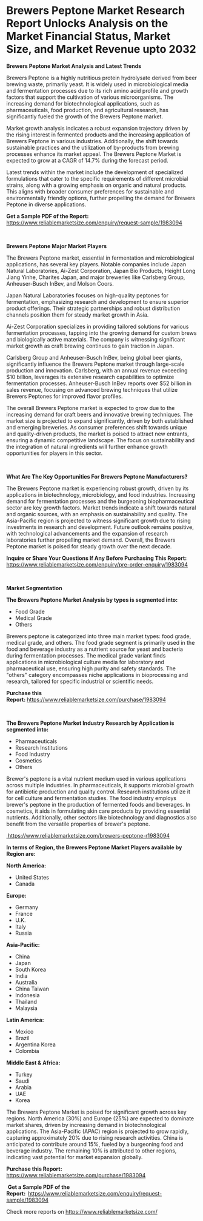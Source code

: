 <p><h1>Brewers Peptone Market Research Report Unlocks Analysis on the Market Financial Status, Market Size, and Market Revenue upto 2032</h1></p><p><strong>Brewers Peptone Market Analysis and Latest Trends</strong></p>
<p><p>Brewers Peptone is a highly nutritious protein hydrolysate derived from beer brewing waste, primarily yeast. It is widely used in microbiological media and fermentation processes due to its rich amino acid profile and growth factors that support the cultivation of various microorganisms. The increasing demand for biotechnological applications, such as pharmaceuticals, food production, and agricultural research, has significantly fueled the growth of the Brewers Peptone market.</p><p>Market growth analysis indicates a robust expansion trajectory driven by the rising interest in fermented products and the increasing application of Brewers Peptone in various industries. Additionally, the shift towards sustainable practices and the utilization of by-products from brewing processes enhance its market appeal. The Brewers Peptone Market is expected to grow at a CAGR of 14.7% during the forecast period. </p><p>Latest trends within the market include the development of specialized formulations that cater to the specific requirements of different microbial strains, along with a growing emphasis on organic and natural products. This aligns with broader consumer preferences for sustainable and environmentally friendly options, further propelling the demand for Brewers Peptone in diverse applications.</p></p>
<p><strong>Get a Sample PDF of the Report:&nbsp;</strong> <a href="https://www.reliablemarketsize.com/enquiry/request-sample/1983094?utm_campaign=2230&utm_medium=2&utm_source=Github&utm_content=ia&utm_term=05022025&utm_id=brewers-peptone">https://www.reliablemarketsize.com/enquiry/request-sample/1983094</a></p>
<p>&nbsp;</p>
<p><strong>Brewers Peptone Major Market Players</strong></p>
<p><p>The Brewers Peptone market, essential in fermentation and microbiological applications, has several key players. Notable companies include Japan Natural Laboratories, Ai-Zest Corporation, Japan Bio Products, Height Long Jiang Yinhe, Charites Japan, and major breweries like Carlsberg Group, Anheuser-Busch InBev, and Molson Coors.</p><p>Japan Natural Laboratories focuses on high-quality peptones for fermentation, emphasizing research and development to ensure superior product offerings. Their strategic partnerships and robust distribution channels position them for steady market growth in Asia.</p><p>Ai-Zest Corporation specializes in providing tailored solutions for various fermentation processes, tapping into the growing demand for custom brews and biologically active materials. The company is witnessing significant market growth as craft brewing continues to gain traction in Japan.</p><p>Carlsberg Group and Anheuser-Busch InBev, being global beer giants, significantly influence the Brewers Peptone market through large-scale production and innovation. Carlsberg, with an annual revenue exceeding $10 billion, leverages its extensive research capabilities to optimize fermentation processes. Anheuser-Busch InBev reports over $52 billion in sales revenue, focusing on advanced brewing techniques that utilize Brewers Peptones for improved flavor profiles.</p><p>The overall Brewers Peptone market is expected to grow due to the increasing demand for craft beers and innovative brewing techniques. The market size is projected to expand significantly, driven by both established and emerging breweries. As consumer preferences shift towards unique and quality-driven products, the market is poised to attract new entrants, ensuring a dynamic competitive landscape. The focus on sustainability and the integration of natural ingredients will further enhance growth opportunities for players in this sector.</p></p>
<p>&nbsp;</p>
<p><strong>What Are The Key Opportunities For Brewers Peptone Manufacturers?</strong></p>
<p><p>The Brewers Peptone market is experiencing robust growth, driven by its applications in biotechnology, microbiology, and food industries. Increasing demand for fermentation processes and the burgeoning biopharmaceutical sector are key growth factors. Market trends indicate a shift towards natural and organic sources, with an emphasis on sustainability and quality. The Asia-Pacific region is projected to witness significant growth due to rising investments in research and development. Future outlook remains positive, with technological advancements and the expansion of research laboratories further propelling market demand. Overall, the Brewers Peptone market is poised for steady growth over the next decade.</p></p>
<p><strong>Inquire or Share Your Questions If Any Before Purchasing This Report:</strong> <a href="https://www.reliablemarketsize.com/enquiry/pre-order-enquiry/1983094?utm_campaign=2230&utm_medium=2&utm_source=Github&utm_content=ia&utm_term=05022025&utm_id=brewers-peptone">https://www.reliablemarketsize.com/enquiry/pre-order-enquiry/1983094</a></p>
<p>&nbsp;</p>
<p><strong>Market Segmentation</strong></p>
<p><strong>The Brewers Peptone Market Analysis by types is segmented into:</strong></p>
<p><ul><li>Food Grade</li><li>Medical Grade</li><li>Others</li></ul></p>
<p><p>Brewers peptone is categorized into three main market types: food grade, medical grade, and others. The food grade segment is primarily used in the food and beverage industry as a nutrient source for yeast and bacteria during fermentation processes. The medical grade variant finds applications in microbiological culture media for laboratory and pharmaceutical use, ensuring high purity and safety standards. The "others" category encompasses niche applications in bioprocessing and research, tailored for specific industrial or scientific needs.</p></p>
<p><strong>Purchase this Report:&nbsp;</strong><a href="https://www.reliablemarketsize.com/purchase/1983094?utm_campaign=2230&utm_medium=2&utm_source=Github&utm_content=ia&utm_term=05022025&utm_id=brewers-peptone">https://www.reliablemarketsize.com/purchase/1983094</a></p>
<p>&nbsp;</p>
<p><strong>The Brewers Peptone Market Industry Research by Application is segmented into:</strong></p>
<p><ul><li>Pharmaceuticals</li><li>Research Institutions</li><li>Food Industry</li><li>Cosmetics</li><li>Others</li></ul></p>
<p><p>Brewer's peptone is a vital nutrient medium used in various applications across multiple industries. In pharmaceuticals, it supports microbial growth for antibiotic production and quality control. Research institutions utilize it for cell culture and fermentation studies. The food industry employs brewer's peptone in the production of fermented foods and beverages. In cosmetics, it aids in formulating skin care products by providing essential nutrients. Additionally, other sectors like biotechnology and diagnostics also benefit from the versatile properties of brewer's peptone.</p></p>
<p><a href="https://www.reliablemarketsize.com/brewers-peptone-r1983094?utm_campaign=2230&utm_medium=2&utm_source=Github&utm_content=ia&utm_term=05022025&utm_id=brewers-peptone">&nbsp;https://www.reliablemarketsize.com/brewers-peptone-r1983094</a></p>
<p><strong>In terms of Region, the Brewers Peptone Market Players available by Region are:</strong></p>
<p>
    <p> <strong> North America: </strong>
        <ul>
            <li>United States</li>
            <li>Canada</li>
        </ul>
        </p> 
    <p> <strong> Europe: </strong>
        <ul>
            <li>Germany</li>
            <li>France</li>
            <li>U.K.</li>
            <li>Italy</li>
            <li>Russia</li>
        </ul>
        </p> 
    <p> <strong> Asia-Pacific: </strong>
        <ul>
            <li>China</li>
            <li>Japan</li>
            <li>South Korea</li>
            <li>India</li>
            <li>Australia</li>
            <li>China Taiwan</li>
            <li>Indonesia</li>
            <li>Thailand</li>
            <li>Malaysia</li>
        </ul>
        </p> 
    <p> <strong> Latin America: </strong>
        <ul>
            <li>Mexico</li>
            <li>Brazil</li>
            <li>Argentina Korea</li>
            <li>Colombia</li>
        </ul>
        </p> 
    <p> <strong> Middle East & Africa: </strong>
        <ul>
            <li>Turkey</li>
            <li>Saudi</li>
            <li>Arabia</li>
            <li>UAE</li>
            <li>Korea</li>
        </ul>
    </p>
    </p>
<p><p>The Brewers Peptone Market is poised for significant growth across key regions. North America (30%) and Europe (25%) are expected to dominate market shares, driven by increasing demand in biotechnological applications. The Asia-Pacific (APAC) region is projected to grow rapidly, capturing approximately 20% due to rising research activities. China is anticipated to contribute around 15%, fueled by a burgeoning food and beverage industry. The remaining 10% is attributed to other regions, indicating vast potential for market expansion globally.</p></p>
<p><strong>Purchase this Report: </strong><a href="https://www.reliablemarketsize.com/purchase/1983094?utm_campaign=2230&utm_medium=2&utm_source=Github&utm_content=ia&utm_term=05022025&utm_id=brewers-peptone">https://www.reliablemarketsize.com/purchase/1983094</a></p>
<p>&nbsp;<strong>Get a Sample PDF of the Report:&nbsp;&nbsp;</strong><a href="https://www.reliablemarketsize.com/enquiry/request-sample/1983094?utm_campaign=2230&utm_medium=2&utm_source=Github&utm_content=ia&utm_term=05022025&utm_id=brewers-peptone">https://www.reliablemarketsize.com/enquiry/request-sample/1983094</a></p>
<p><strong></strong></p>
<p>Check more reports on <a href="https://www.reliablemarketsize.com/?utm_campaign=2230&utm_medium=2&utm_source=Github&utm_content=ia&utm_term=05022025&utm_id=brewers-peptone">https://www.reliablemarketsize.com/</a></p>